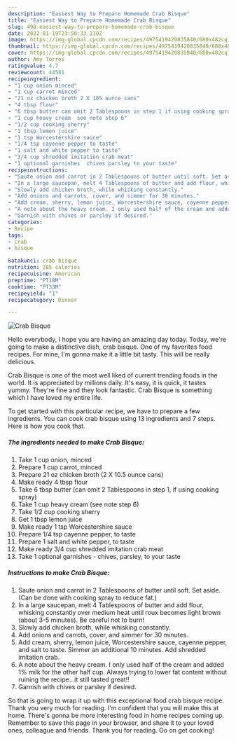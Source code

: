 ```yaml
---
description: "Easiest Way to Prepare Homemade Crab Bisque"
title: "Easiest Way to Prepare Homemade Crab Bisque"
slug: 498-easiest-way-to-prepare-homemade-crab-bisque
date: 2022-01-19T23:50:33.210Z
image: https://img-global.cpcdn.com/recipes/4975419420835840/680x482cq70/crab-bisque-recipe-main-photo.jpg
thumbnail: https://img-global.cpcdn.com/recipes/4975419420835840/680x482cq70/crab-bisque-recipe-main-photo.jpg
cover: https://img-global.cpcdn.com/recipes/4975419420835840/680x482cq70/crab-bisque-recipe-main-photo.jpg
author: Amy Torres
ratingvalue: 4.7
reviewcount: 44501
recipeingredient:
- "1 cup onion minced"
- "1 cup carrot minced"
- "21 oz chicken broth 2 X 105 ounce cans"
- "4 tbsp flour"
- "6 tbsp butter can omit 2 Tablespoons in step 1 if using cooking spray"
- "1 cup heavy cream  see note step 6"
- "1/2 cup cooking sherry"
- "1 tbsp lemon juice"
- "1 tsp Worcestershire sauce"
- "1/4 tsp cayenne pepper to taste"
- "1 salt and white pepper to taste"
- "3/4 cup shredded imitation crab meat"
- "1 optional garnishes  chives parsley to your taste"
recipeinstructions:
- "Saute onion and carrot in 2 Tablespoons of butter until soft. Set aside. (Can be done with cooking spray to reduce fat.)"
- "In a large saucepan, melt 4 Tablespoons of butter and add flour, whisking constantly over medium heat until roux becomes light brown (about 3-5 minutes). Be careful not to burn!"
- "Slowly add chicken broth, while whisking constantly."
- "Add onions and carrots, cover, and simmer for 30 minutes."
- "Add cream, sherry, lemon juice, Worcestershire sauce, cayenne pepper, and salt to taste. Simmer an additional 10 minutes. Add shredded imitation crab."
- "A note about the heavy cream. I only used half of the cream and added 1% milk for the other half cup. Always trying to lower fat content without ruining the recipe...it still tasted great!!"
- "Garnish with chives or parsley if desired."
categories:
- Recipe
tags:
- crab
- bisque

katakunci: crab bisque 
nutrition: 285 calories
recipecuisine: American
preptime: "PT18M"
cooktime: "PT33M"
recipeyield: "1"
recipecategory: Dinner

---
```



![Crab Bisque](https://img-global.cpcdn.com/recipes/4975419420835840/680x482cq70/crab-bisque-recipe-main-photo.jpg)

Hello everybody, I hope you are having an amazing day today. Today, we're going to make a distinctive dish, crab bisque. One of my favorites food recipes. For mine, I'm gonna make it a little bit tasty. This will be really delicious.



Crab Bisque is one of the most well liked of current trending foods in the world. It is appreciated by millions daily. It's easy, it is quick, it tastes yummy. They're fine and they look fantastic. Crab Bisque is something which I have loved my entire life.


To get started with this particular recipe, we have to prepare a few ingredients. You can cook crab bisque using 13 ingredients and 7 steps. Here is how you cook that.

<!--inarticleads1-->

##### The ingredients needed to make Crab Bisque:

1. Take 1 cup onion, minced
1. Prepare 1 cup carrot, minced
1. Prepare 21 oz chicken broth (2 X 10.5 ounce cans)
1. Make ready 4 tbsp flour
1. Take 6 tbsp butter (can omit 2 Tablespoons in step 1, if using cooking spray)
1. Take 1 cup heavy cream  (see note step 6)
1. Take 1/2 cup cooking sherry
1. Get 1 tbsp lemon juice
1. Make ready 1 tsp Worcestershire sauce
1. Prepare 1/4 tsp cayenne pepper, to taste
1. Prepare 1 salt and white pepper, to taste
1. Make ready 3/4 cup shredded imitation crab meat
1. Take 1 optional garnishes - chives, parsley, to your taste




<!--inarticleads2-->

##### Instructions to make Crab Bisque:

1. Saute onion and carrot in 2 Tablespoons of butter until soft. Set aside. (Can be done with cooking spray to reduce fat.)
1. In a large saucepan, melt 4 Tablespoons of butter and add flour, whisking constantly over medium heat until roux becomes light brown (about 3-5 minutes). Be careful not to burn!
1. Slowly add chicken broth, while whisking constantly.
1. Add onions and carrots, cover, and simmer for 30 minutes.
1. Add cream, sherry, lemon juice, Worcestershire sauce, cayenne pepper, and salt to taste. Simmer an additional 10 minutes. Add shredded imitation crab.
1. A note about the heavy cream. I only used half of the cream and added 1% milk for the other half cup. Always trying to lower fat content without ruining the recipe...it still tasted great!!
1. Garnish with chives or parsley if desired.




So that is going to wrap it up with this exceptional food crab bisque recipe. Thank you very much for reading. I'm confident that you will make this at home. There's gonna be more interesting food in home recipes coming up. Remember to save this page in your browser, and share it to your loved ones, colleague and friends. Thank you for reading. Go on get cooking!
